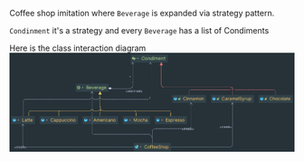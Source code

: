 Coffee shop imitation where `Beverage` is expanded via strategy pattern.

`Condinment` it's a strategy and every `Beverage` has a list of Condiments

Here is the class interaction diagram<br/>
![img.png](img.png)